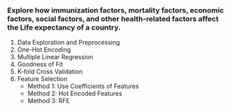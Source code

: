 ### Explore how immunization factors, mortality factors, economic factors, social factors, and other health-related factors affect the Life expectancy of a country.

1. Data Exploration and Preprocessing
2. One-Hot Encoding
3. Multiple Linear Regression
4. Goodness of Fit
5. K-fold Cross Validation
6. Feature Selection
   - Method 1: Use Coefficients of Features
   - Method 2: Hot Encoded Features
   - Method 3: RFE
